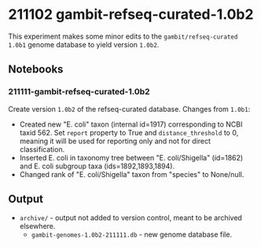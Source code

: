 # 211102 gambit-refseq-curated-1.0b2

This experiment makes some minor edits to the `gambit/refseq-curated` `1.0b1` genome database to yield
version `1.0b2`.


## Notebooks

### 211111-gambit-refseq-curated-1.0b2

Create version `1.0b2` of the refseq-curated database. Changes from `1.0b1`:

* Created new "E. coli" taxon (internal id=1917) corresponding to NCBI taxid 562. Set `report`
  property to True and `distance_threshold` to 0, meaning it will be used for reporting only and not
  for direct classification.
* Inserted E. coli in taxonomy tree between "E. coli/Shigella" (id=1862) and E. coli subgroup taxa
  (ids=1892,1893,1894).
* Changed rank of "E. coli/Shigella" taxon from "species" to None/null.


## Output

* `archive/` - output not added to version control, meant to be archived elsewhere.
  * `gambit-genomes-1.0b2-211111.db` - new genome database file.

